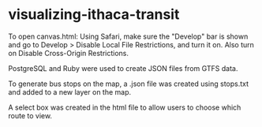 # visualizing-ithaca-transit

To open canvas.html:
Using Safari, make sure the "Develop" bar is shown and go to Develop > Disable Local File Restrictions, and turn it on. Also turn on Disable Cross-Origin Restrictions.

PostgreSQL and Ruby were used to create JSON files from GTFS data.

To generate bus stops on the map, a .json file was created using stops.txt and added to a new layer on the map.

A select box was created in the html file to allow users to choose which route to view.

